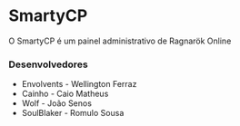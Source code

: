 ﻿SmartyCP
===============
O SmartyCP é um painel administrativo de Ragnarök Online
### Desenvolvedores
- Envolvents			- Wellington Ferraz
- Cainho			- Caio Matheus
- Wolf		- João Senos
- SoulBlaker		- Romulo Sousa
